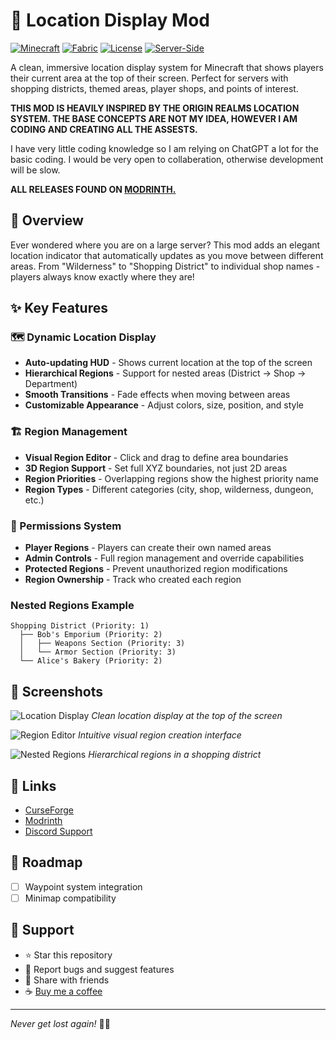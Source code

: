 # 📍 Location Display Mod

[![Minecraft](https://img.shields.io/badge/Minecraft-1.20.1-green.svg)](https://www.minecraft.net/)
[![Fabric](https://img.shields.io/badge/Fabric-0.92.6-blue.svg)](https://fabricmc.net/)
[![License](https://img.shields.io/badge/License-MIT-yellow.svg)](LICENSE)
[![Server-Side](https://img.shields.io/badge/Type-Server%20%26%20Client-purple.svg)](https://fabricmc.net/)

A clean, immersive location display system for Minecraft that shows players their current area at the top of their screen. Perfect for servers with shopping districts, themed areas, player shops, and points of interest.

**THIS MOD IS HEAVILY INSPIRED BY THE ORIGIN REALMS LOCATION SYSTEM. THE BASE CONCEPTS ARE NOT MY IDEA, HOWEVER I AM CODING AND CREATING ALL THE ASSESTS.**

I have very little coding knowledge so I am relying on ChatGPT a lot for the basic coding. I would be very open to collaberation, otherwise development will be slow.

**ALL RELEASES FOUND ON [MODRINTH.](https://modrinth.com/mod/location-tooltip)**

## 🎯 Overview

Ever wondered where you are on a large server? This mod adds an elegant location indicator that automatically updates as you move between different areas. From "Wilderness" to "Shopping District" to individual shop names - players always know exactly where they are!

## ✨ Key Features

### 🗺️ Dynamic Location Display
- **Auto-updating HUD** - Shows current location at the top of the screen
- **Hierarchical Regions** - Support for nested areas (District → Shop → Department)
- **Smooth Transitions** - Fade effects when moving between areas
- **Customizable Appearance** - Adjust colors, size, position, and style

### 🏗️ Region Management
- **Visual Region Editor** - Click and drag to define area boundaries
- **3D Region Support** - Set full XYZ boundaries, not just 2D areas
- **Region Priorities** - Overlapping regions show the highest priority name
- **Region Types** - Different categories (city, shop, wilderness, dungeon, etc.)

### 👥 Permissions System
- **Player Regions** - Players can create their own named areas
- **Admin Controls** - Full region management and override capabilities
- **Protected Regions** - Prevent unauthorized region modifications
- **Region Ownership** - Track who created each region

### Nested Regions Example
```
Shopping District (Priority: 1)
  ├── Bob's Emporium (Priority: 2)
  │   ├── Weapons Section (Priority: 3)
  │   └── Armor Section (Priority: 3)
  └── Alice's Bakery (Priority: 2)
```

## 📸 Screenshots

![Location Display](https://via.placeholder.com/800x100?text=Location+Display+HUD)
*Clean location display at the top of the screen*

![Region Editor](https://via.placeholder.com/600x400?text=Visual+Region+Editor)
*Intuitive visual region creation interface*

![Nested Regions](https://via.placeholder.com/600x400?text=Nested+Region+Example)
*Hierarchical regions in a shopping district*

## 🔗 Links

- [CurseForge](https://www.curseforge.com/minecraft/mc-mods/location-tooltip)
- [Modrinth](https://modrinth.com/mod/location-tooltip)
- [Discord Support](https://discord.gg/fMpb6retYA)

## 🌟 Roadmap

- [ ] Waypoint system integration
- [ ] Minimap compatibility

## 💖 Support

- ⭐ Star this repository
- 🐛 Report bugs and suggest features
- 📢 Share with friends
- ☕ [Buy me a coffee](https://ko-fi.com/yourname)

---

*Never get lost again!* 📍✨